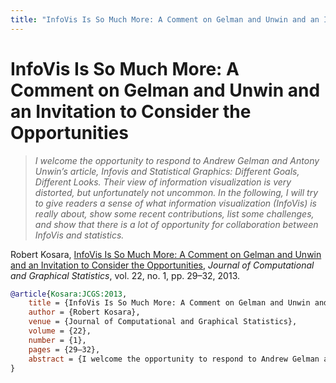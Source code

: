 ```yaml
---
title: "InfoVis Is So Much More: A Comment on Gelman and Unwin and an Invitation to Consider the Opportunities"
---
```


# InfoVis Is So Much More: A Comment on Gelman and Unwin and an Invitation to Consider the Opportunities

> _I welcome the opportunity to respond to Andrew Gelman and Antony Unwin’s article, Infovis and Statistical Graphics: Different Goals, Different Looks. Their view of information visualization is very distorted, but unfortunately not uncommon. In the following, I will try to give readers a sense of what information visualization (InfoVis) is really about, show some recent contributions, list some challenges, and show that there is a lot of opportunity for collaboration between InfoVis and statistics._

Robert Kosara, <a href="https://media.eagereyes.org/papers/2013/Kosara-JCGS-2013.pdf" target="_blank">InfoVis Is So Much More: A Comment on Gelman and Unwin and an Invitation to Consider the Opportunities</a>, _Journal of Computational and Graphical Statistics_, vol. 22, no. 1, pp. 29–32, 2013.


```bibtex
@article{Kosara:JCGS:2013,
	title = {InfoVis Is So Much More: A Comment on Gelman and Unwin and an Invitation to Consider the Opportunities},
	author = {Robert Kosara},
	venue = {Journal of Computational and Graphical Statistics},
	volume = {22},
	number = {1},
	pages = {29–32},
	abstract = {I welcome the opportunity to respond to Andrew Gelman and Antony Unwin’s article, Infovis and Statistical Graphics: Different Goals, Different Looks. Their view of information visualization is very distorted, but unfortunately not uncommon. In the following, I will try to give readers a sense of what information visualization (InfoVis) is really about, show some recent contributions, list some challenges, and show that there is a lot of opportunity for collaboration between InfoVis and statistics.},
}
```

